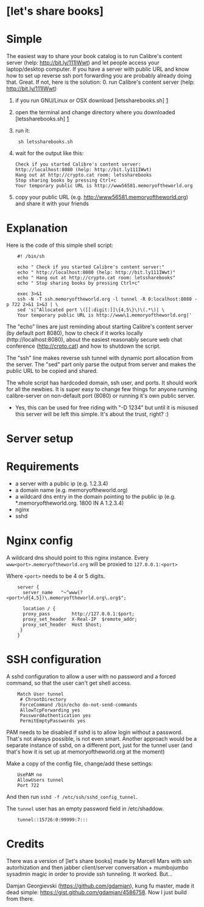 [let's share books]
===================

Simple
======

The easiest way to share your book catalog is to run Calibre's content server (help: http://bit.ly/111IWwt) and let people access your laptop/desktop computer. If you have a server with public URL and know how to set up reverse ssh port forwarding you are probably already doing that. Great. If not, here is the solution:
 0. run Calibre's content server (help: http://bit.ly/111IWwt) 
 1. if you run GNU/Linux or OSX download [letssharebooks.sh] [1]
 2. open the terminal and change directory where you downloaded [letssharebooks.sh] [1]
 3. run it:

         sh letssharebooks.sh

 4. wait for the output like this:
        
        Check if you started Calibre's content server:
        http://localhost:8080 (help: http://bit.ly111IWwt)
        Hang out at http://crypto.cat room: letssharebooks
        Stop sharing books by pressing Ctrl+c
        Your temporary public URL is http://www56581.memoryoftheworld.org

 5. copy your public URL (e.g. http://www56581.memoryoftheworld.org) and share it with your friends

Explanation
===========

Here is the code of this simple shell script:

        #! /bin/sh

        echo " Check if you started Calibre's content server:"
        echo " http://localhost:8080 (help: http://bit.ly111IWwt)"
        echo " Hang out at http://crypto.cat room: letssharebooks"
        echo " Stop sharing books by pressing Ctrl+c"

        exec 3>&1
        ssh -N -T ssh.memoryoftheworld.org -l tunnel -R 0:localhost:8080 -p 722 2>&1 1>&3 | \
        sed 's|^Allocated port \([[:digit:]]\{4,5\}\)\(.*\)| \
        Your temporary public URL is http://www\1.memoryoftheworld.org|'
        
The "echo" lines are just reminding about starting Calibre's content server (by default port 8080), how to check if it works locally (http://localhost:8080), about the easiest reasonably secure web chat conference (http://crpto.cat) and how to shutdown the script.

The "ssh" line makes reverse ssh tunnel with dynamic port allocation from the server. The "sed" part only parse the output from server and makes the public URL to be copied and shared.

The whole script has hardcoded domain, ssh user, and ports. It should work for all the newbies. It is super easy to change few things for anyone running calibre-server on non-default port (8080) or running it's own public server.

* Yes, this can be used for free riding with "-D 1234" but until it is misused this server will be left this simple. It's about the trust, right? :)

Server setup
============

Requirements
============

 * a server with a public ip (e.g. 1.2.3.4)
 * a domain name (e.g. memoryoftheworld.org)
 * a wildcard dns entry in the domain pointing to the public ip 
  (e.g. *.memoryoftheworld.org.    1800    IN  A   1.2.3.4)
 * nginx
 * sshd

Nginx config
============

A wildcard dns should point to this nginx instance.
Every `www<port>.memoryoftheworld.org` will be proxied to `127.0.0.1:<port>`

Where `<port>` needs to be 4 or 5 digits.


        server {
          server_name   "~^www(?<port>\d{4,5})\.memoryoftheworld.org\.org$";

          location / {
          proxy_pass        http://127.0.0.1:$port;
          proxy_set_header  X-Real-IP  $remote_addr;
          proxy_set_header  Host $host;
         }
        }



SSH configuration
=================

A sshd configuration to allow a user with no password and a forced command, so that the user can't get shell access.

        Match User tunnel
         # ChrootDirectory
         ForceCommand /bin/echo do-not-send-commands
         AllowTcpForwarding yes
         PasswordAuthentication yes
         PermitEmptyPasswords yes

PAM needs to be disabled if sshd is to allow login without a password. That's not always possible, is not even smart. Another approach would be a separate instance of sshd, on a different port, just for the tunnel user (and that's how it is set up at memoryoftheworld.org at the moment)

Make a copy of the config file, change/add these settings:

        UsePAM no
        AllowUsers tunnel
        Port 722

And then run `sshd -f /etc/ssh/sshd_config_tunnel`.

The `tunnel` user has an empty password field in /etc/shaddow.

        tunnel::15726:0:99999:7:::

Credits
=======

There was a version of [let's share books] made by Marcell Mars with ssh autorhization and then jabber client/server conversation + mumbojumbo sysadmin magic in order to provide ssh tunneling. It worked. But...

Damjan Georgievski (https://github.com/gdamjan), kung fu master, made it dead simple: https://gist.github.com/gdamjan/4586758. Now I just build from there.

[1]: https://raw.github.com/marcellmars/letssharebooks/master/letssharebooks.sh    "letssharebooks.sh"


